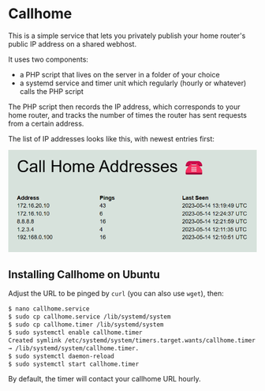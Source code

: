 # Callhome

This is a simple service that lets you privately publish your home
router's public IP address on a shared webhost.

It uses two components:

- a PHP script that lives on the server in a folder of your choice
- a systemd service and timer unit which regularly (hourly or whatever)
  calls the PHP script

The PHP script then records the IP address, which corresponds to
your home router, and tracks the number of times the router has sent
requests from a certain address.

The list of IP addresses looks like this, with newest entries first:

![Callhome address log](callhome.png)

## Installing Callhome on Ubuntu

Adjust the URL to be pinged by `curl` (you can also use `wget`),
then:

```
$ nano callhome.service
$ sudo cp callhome.service /lib/systemd/system
$ sudo cp callhome.timer /lib/systemd/system
$ sudo systemctl enable callhome.timer
Created symlink /etc/systemd/system/timers.target.wants/callhome.timer → /lib/systemd/system/callhome.timer.
$ sudo systemctl daemon-reload
$ sudo systemctl start callhome.timer
```

By default, the timer will contact your callhome URL hourly.
